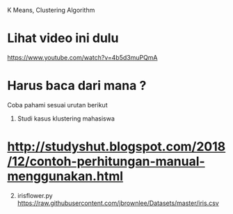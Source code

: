 K Means, Clustering Algorithm

# Lihat video ini dulu 
https://www.youtube.com/watch?v=4b5d3muPQmA


# Harus baca dari mana ?

Coba pahami sesuai urutan berikut
1. Studi kasus klustering mahasiswa

# http://studyshut.blogspot.com/2018/12/contoh-perhitungan-manual-menggunakan.html




2. irisflower.py
https://raw.githubusercontent.com/jbrownlee/Datasets/master/iris.csv